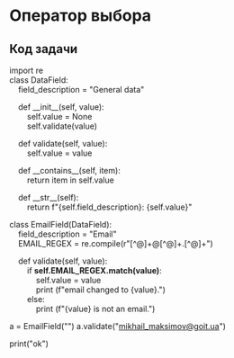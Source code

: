 # Оператор выбора
## Код задачи

import re  
class DataField:  
&nbsp;&nbsp;&nbsp;&nbsp;field_description = "General data"  

&nbsp;&nbsp;&nbsp;&nbsp;def \_\_init\_\_(self, value):  
&nbsp;&nbsp;&nbsp;&nbsp;&nbsp;&nbsp;&nbsp;&nbsp;self.value = None  
&nbsp;&nbsp;&nbsp;&nbsp;&nbsp;&nbsp;&nbsp;&nbsp;self.validate(value)  

&nbsp;&nbsp;&nbsp;&nbsp;def validate(self, value):  
&nbsp;&nbsp;&nbsp;&nbsp;&nbsp;&nbsp;&nbsp;&nbsp;self.value = value  

&nbsp;&nbsp;&nbsp;&nbsp;def \_\_contains\_\_(self, item):  
&nbsp;&nbsp;&nbsp;&nbsp;&nbsp;&nbsp;&nbsp;&nbsp;return item in self.value  

&nbsp;&nbsp;&nbsp;&nbsp;def \_\_str\_\_(self):  
&nbsp;&nbsp;&nbsp;&nbsp;&nbsp;&nbsp;&nbsp;&nbsp;return f"{self.field_description}: {self.value}"  


class EmailField(DataField):  
&nbsp;&nbsp;&nbsp;&nbsp;field_description = "Email"  
&nbsp;&nbsp;&nbsp;&nbsp;EMAIL_REGEX = re.compile(r"[^@]+@[^@]+\.[^@]+")  

&nbsp;&nbsp;&nbsp;&nbsp;def validate(self, value):  
&nbsp;&nbsp;&nbsp;&nbsp;&nbsp;&nbsp;&nbsp;&nbsp;if **self.EMAIL_REGEX.match(value)**:  
&nbsp;&nbsp;&nbsp;&nbsp;&nbsp;&nbsp;&nbsp;&nbsp;&nbsp;&nbsp;&nbsp;&nbsp;self.value = value  
&nbsp;&nbsp;&nbsp;&nbsp;&nbsp;&nbsp;&nbsp;&nbsp;&nbsp;&nbsp;&nbsp;&nbsp;print (f"email changed to {value}.")  
&nbsp;&nbsp;&nbsp;&nbsp;&nbsp;&nbsp;&nbsp;&nbsp;else:   
&nbsp;&nbsp;&nbsp;&nbsp;&nbsp;&nbsp;&nbsp;&nbsp;&nbsp;&nbsp;&nbsp;&nbsp;print (f"{value} is not an email.")  


a = EmailField("")
a.validate("mikhail_maksimov@goit.ua")

print("ok")
